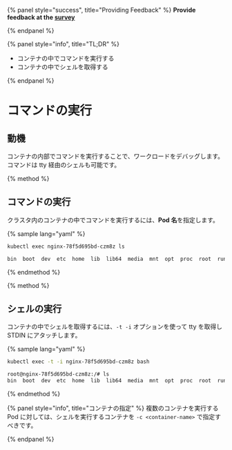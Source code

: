 {% panel style="success", title="Providing Feedback" %}
**Provide feedback at the [survey](https://www.surveymonkey.com/r/JH35X82)**

{% endpanel %}

{% panel style="info", title="TL;DR" %}

- コンテナの中でコマンドを実行する
- コンテナの中でシェルを取得する

{% endpanel %}

# コマンドの実行

## 動機

コンテナの内部でコマンドを実行することで、ワークロードをデバッグします。コマンドは tty 経由のシェルも可能です。

{% method %}

## コマンドの実行

クラスタ内のコンテナの中でコマンドを実行するには、**Pod 名**を指定します。

{% sample lang="yaml" %}

```bash
kubectl exec nginx-78f5d695bd-czm8z ls
```

```bash
bin  boot  dev	etc  home  lib	lib64  media  mnt  opt	proc  root  run  sbin  srv  sys  tmp  usr  var
```

{% endmethod %}

{% method %}

## シェルの実行

コンテナの中でシェルを取得するには、`-t -i` オプションを使って tty を取得し STDIN にアタッチします。

{% sample lang="yaml" %}

```bash
kubectl exec -t -i nginx-78f5d695bd-czm8z bash
```

```bash
root@nginx-78f5d695bd-czm8z:/# ls
bin  boot  dev	etc  home  lib	lib64  media  mnt  opt	proc  root  run  sbin  srv  sys  tmp  usr  var
```

{% endmethod %}

{% panel style="info", title="コンテナの指定" %}
複数のコンテナを実行する Pod に対しては、シェルを実行するコンテナを `-c <container-name>` で指定すべきです。

{% endpanel %}
